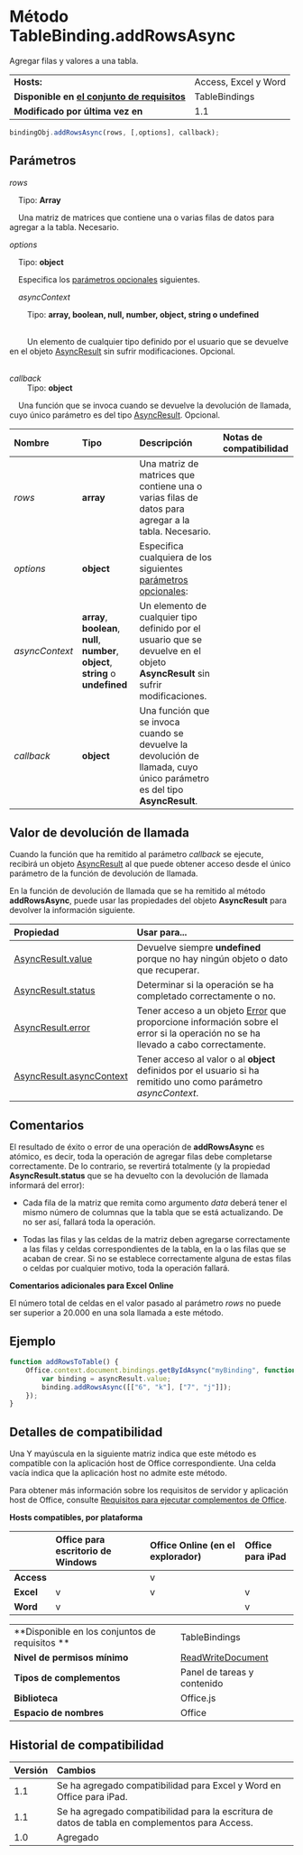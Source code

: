 
# Método TableBinding.addRowsAsync
Agregar filas y valores a una tabla.

|||
|:-----|:-----|
|**Hosts:**|Access, Excel y Word|
|**Disponible en [el conjunto de requisitos](../../docs/overview/specify-office-hosts-and-api-requirements.md)**|TableBindings|
|**Modificado por última vez en**|1.1|

```js
bindingObj.addRowsAsync(rows, [,options], callback);
```


## Parámetros

_rows_<br/>
&nbsp;&nbsp;&nbsp;&nbsp;Tipo: **Array**

&nbsp;&nbsp;&nbsp;&nbsp;Una matriz de matrices que contiene una o varias filas de datos para agregar a la tabla. Necesario.
    
_options_<br/>
&nbsp;&nbsp;&nbsp;&nbsp;Tipo: **object**

&nbsp;&nbsp;&nbsp;&nbsp;Especifica los [parámetros opcionales](../../docs/develop/asynchronous-programming-in-office-add-ins.md#passing-optional-parameters-to-asynchronous-methods) siguientes.
    
&nbsp;&nbsp;&nbsp;&nbsp;_asyncContext_<br/>
&nbsp;&nbsp;&nbsp;&nbsp;&nbsp;&nbsp;&nbsp;&nbsp;Tipo: **array, boolean, null, number, object, string o undefined**<br/><br/>
&nbsp;&nbsp;&nbsp;&nbsp;&nbsp;&nbsp;&nbsp;&nbsp;Un elemento de cualquier tipo definido por el usuario que se devuelve en el objeto [AsyncResult](../../reference/shared/asyncresult.md) sin sufrir modificaciones. Opcional.<br/><br/>

_callback_<br />&nbsp;&nbsp;&nbsp;&nbsp;&nbsp;&nbsp;&nbsp;&nbsp;Tipo: **object**
    
&nbsp;&nbsp;&nbsp;&nbsp;Una función que se invoca cuando se devuelve la devolución de llamada, cuyo único parámetro es del tipo [AsyncResult](../../reference/shared/asyncresult.md). Opcional.



|**Nombre**|**Tipo**|**Descripción**|**Notas de compatibilidad**|
|:-----|:-----|:-----|:-----|
| _rows_|**array**|Una matriz de matrices que contiene una o varias filas de datos para agregar a la tabla. Necesario.||
| _options_|**object**|Especifica cualquiera de los siguientes [parámetros opcionales](../../docs/develop/asynchronous-programming-in-office-add-ins.md#passing-optional-parameters-to-asynchronous-methods):||
| _asyncContext_|**array**, **boolean**, **null**, **number**, **object**, **string** o **undefined**|Un elemento de cualquier tipo definido por el usuario que se devuelve en el objeto **AsyncResult** sin sufrir modificaciones.||
| _callback_|**object**|Una función que se invoca cuando se devuelve la devolución de llamada, cuyo único parámetro es del tipo **AsyncResult**.||

## Valor de devolución de llamada

Cuando la función que ha remitido al parámetro _callback_ se ejecute, recibirá un objeto [AsyncResult](../../reference/shared/asyncresult.md) al que puede obtener acceso desde el único parámetro de la función de devolución de llamada.

En la función de devolución de llamada que se ha remitido al método **addRowsAsync**, puede usar las propiedades del objeto **AsyncResult** para devolver la información siguiente.



|**Propiedad**|**Usar para...**|
|:-----|:-----|
|[AsyncResult.value](../../reference/shared/asyncresult.value.md)|Devuelve siempre **undefined** porque no hay ningún objeto o dato que recuperar.|
|[AsyncResult.status](../../reference/shared/asyncresult.status.md)|Determinar si la operación se ha completado correctamente o no.|
|[AsyncResult.error](../../reference/shared/asyncresult.error.md)|Tener acceso a un objeto [Error](../../reference/shared/error.md) que proporcione información sobre el error si la operación no se ha llevado a cabo correctamente.|
|[AsyncResult.asyncContext](../../reference/shared/asyncresult.asynccontext.md)|Tener acceso al valor o al **object** definidos por el usuario si ha remitido uno como parámetro _asyncContext_.|

## Comentarios

El resultado de éxito o error de una operación de **addRowsAsync** es atómico, es decir, toda la operación de agregar filas debe completarse correctamente. De lo contrario, se revertirá totalmente (y la propiedad **AsyncResult.status** que se ha devuelto con la devolución de llamada informará del error):


- Cada fila de la matriz que remita como argumento _data_ deberá tener el mismo número de columnas que la tabla que se está actualizando. De no ser así, fallará toda la operación.
    
- Todas las filas y las celdas de la matriz deben agregarse correctamente a las filas y celdas correspondientes de la tabla, en la o las filas que se acaban de crear. Si no se establece correctamente alguna de estas filas o celdas por cualquier motivo, toda la operación fallará.
    
 **Comentarios adicionales para Excel Online**

El número total de celdas en el valor pasado al parámetro _rows_ no puede ser superior a 20.000 en una sola llamada a este método.


## Ejemplo




```js
function addRowsToTable() {
    Office.context.document.bindings.getByIdAsync("myBinding", function (asyncResult) {
        var binding = asyncResult.value;
        binding.addRowsAsync([["6", "k"], ["7", "j"]]);
    });
}

```




## Detalles de compatibilidad


Una Y mayúscula en la siguiente matriz indica que este método es compatible con la aplicación host de Office correspondiente. Una celda vacía indica que la aplicación host no admite este método.

Para obtener más información sobre los requisitos de servidor y aplicación host de Office, consulte [Requisitos para ejecutar complementos de Office](../../docs/overview/requirements-for-running-office-add-ins.md).


**Hosts compatibles, por plataforma**


||**Office para escritorio de Windows**|**Office Online (en el explorador)**|**Office para iPad**|
|:-----|:-----|:-----|:-----|
|**Access**||v||
|**Excel**|v|v|v|
|**Word**|v||v|

|||
|:-----|:-----|
|**Disponible en los conjuntos de requisitos **|TableBindings|
|**Nivel de permisos mínimo**|[ReadWriteDocument](../../docs/develop/requesting-permissions-for-api-use-in-content-and-task-pane-add-ins.md)|
|**Tipos de complementos**|Panel de tareas y contenido|
|**Biblioteca**|Office.js|
|**Espacio de nombres**|Office|

## Historial de compatibilidad




|**Versión**|**Cambios**|
|:-----|:-----|
|1.1|Se ha agregado compatibilidad para Excel y Word en Office para iPad.|
|1.1|Se ha agregado compatibilidad para la escritura de datos de tabla en complementos para Access.|
|1.0|Agregado|
